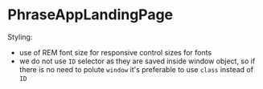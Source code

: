 # PhraseAppLandingPage

Styling: 

- use of REM font size for responsive control sizes for fonts
- we do not use `ID` selector as they are saved inside window object, so if there is no need to polute `window` it's preferable to use `class` instead of `ID`